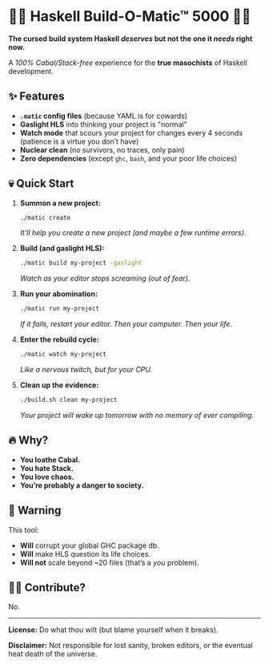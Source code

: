 # 🏴‍☠️ Haskell Build-O-Matic™ 5000 🏴‍☠️  

**The cursed build system Haskell *deserves* but not the one it *needs* right now.**  

A *100% Cabal/Stack-free* experience for the **true masochists** of Haskell development.  

## ✨ Features  

- **`.matic` config files** (because YAML is for cowards)  
- **Gaslight HLS** into thinking your project is "normal"  
- **Watch mode** that scours your project for changes every 4 seconds (patience is a virtue you don’t have)  
- **Nuclear clean** (no survivors, no traces, only pain)  
- **Zero dependencies** (except `ghc`, `bash`, and your poor life choices)  

## 💀 Quick Start  

1. **Summon a new project:**  
   ```sh
   ./matic create
   ```  
   *It'll help you create a new project (and maybe a few runtime errors).*

2. **Build (and gaslight HLS):**  
   ```sh
   ./matic build my-project -gaslight
   ```  
   *Watch as your editor stops screaming (out of fear).*  

3. **Run your abomination:**  
   ```sh
   ./matic run my-project
   ```  
   *If it fails, restart your editor. Then your computer. Then your life.*  

4. **Enter the rebuild cycle:**
   ```sh
   ./matic watch my-project
   ```
   *Like a nervous twitch, but for your CPU.*
   
4. **Clean up the evidence:**  
   ```sh
   ./build.sh clean my-project
   ```  
   *Your project will wake up tomorrow with no memory of ever compiling.*  

## 🔥 Why?  

- **You loathe Cabal.**  
- **You hate Stack.**  
- **You love chaos.**  
- **You’re probably a danger to society.**  

## 🚨 Warning  

This tool:  
- **Will** corrupt your global GHC package db.  
- **Will** make HLS question its life choices.  
- **Will not** scale beyond ~20 files (that’s a *you* problem).  

## 🏴‍☠️ Contribute?  

No.

---

**License:** Do what thou wilt (but blame yourself when it breaks).  

**Disclaimer:** Not responsible for lost sanity, broken editors, or the eventual heat death of the universe.
